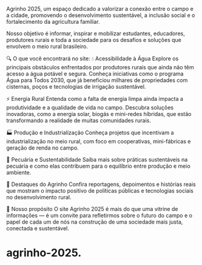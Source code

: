  Agrinho 2025, um espaço dedicado a valorizar a conexão entre o campo e a cidade, promovendo o desenvolvimento sustentável, a inclusão social e o fortalecimento da agricultura familiar.

Nosso objetivo é informar, inspirar e mobilizar estudantes, educadores, produtores rurais e toda a sociedade para os desafios e soluções que envolvem o meio rural brasileiro.

🔍 O que você encontrará no site:
💧 Acessibilidade à Água
Explore os principais obstáculos enfrentados por produtores rurais que ainda não têm acesso a água potável e segura. Conheça iniciativas como o programa Água para Todos 2030, que já beneficiou milhares de propriedades com cisternas, poços e tecnologias de irrigação sustentável.

⚡ Energia Rural
Entenda como a falta de energia limpa ainda impacta a produtividade e a qualidade de vida no campo. Descubra soluções inovadoras, como a energia solar, biogás e mini-redes híbridas, que estão transformando a realidade de muitas comunidades rurais.

🏭 Produção e Industrialização
Conheça projetos que incentivam a industrialização no meio rural, com foco em cooperativas, mini-fábricas e geração de renda no campo.

🐄 Pecuária e Sustentabilidade
Saiba mais sobre práticas sustentáveis na pecuária e como elas contribuem para o equilíbrio entre produção e meio ambiente.

📣 Destaques do Agrinho
Confira reportagens, depoimentos e histórias reais que mostram o impacto positivo de políticas públicas e tecnologias sociais no desenvolvimento rural.

🌱 Nosso propósito
O site Agrinho 2025 é mais do que uma vitrine de informações — é um convite para refletirmos sobre o futuro do campo e o papel de cada um de nós na construção de uma sociedade mais justa, conectada e sustentável.
# agrinho-2025.
